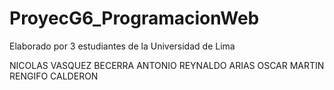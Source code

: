 # ProyecG6_ProgramacionWeb
Elaborado por 3 estudiantes de la Universidad de Lima

NICOLAS VASQUEZ BECERRA
ANTONIO REYNALDO ARIAS 
OSCAR MARTIN RENGIFO CALDERON
